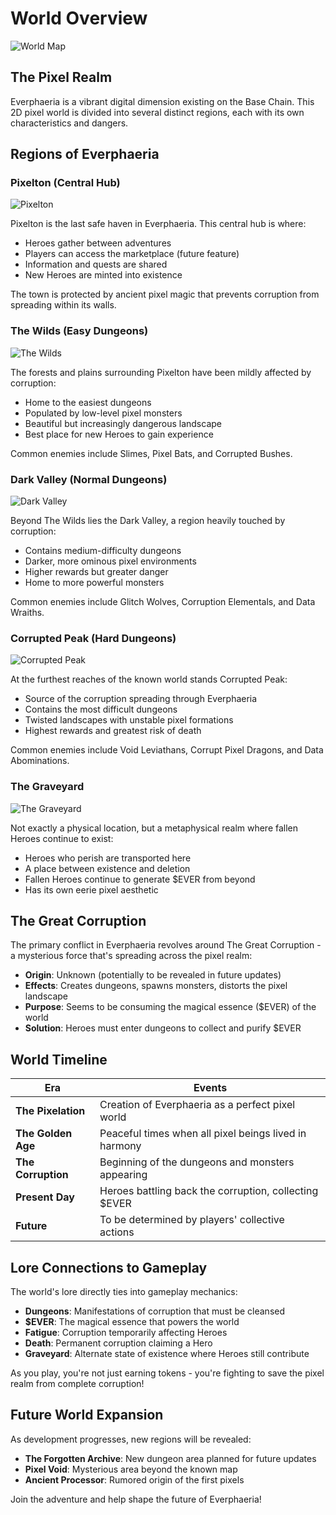 # World Overview

![World Map](https://placeholder.com/wp-content/uploads/2018/10/placeholder.png)

## The Pixel Realm

Everphaeria is a vibrant digital dimension existing on the Base Chain. This 2D pixel world is divided into several distinct regions, each with its own characteristics and dangers.

## Regions of Everphaeria

### Pixelton (Central Hub)

![Pixelton](https://placeholder.com/wp-content/uploads/2018/10/placeholder.png)

Pixelton is the last safe haven in Everphaeria. This central hub is where:
- Heroes gather between adventures
- Players can access the marketplace (future feature)
- Information and quests are shared
- New Heroes are minted into existence

The town is protected by ancient pixel magic that prevents corruption from spreading within its walls.

### The Wilds (Easy Dungeons)

![The Wilds](https://placeholder.com/wp-content/uploads/2018/10/placeholder.png)

The forests and plains surrounding Pixelton have been mildly affected by corruption:
- Home to the easiest dungeons
- Populated by low-level pixel monsters
- Beautiful but increasingly dangerous landscape
- Best place for new Heroes to gain experience

Common enemies include Slimes, Pixel Bats, and Corrupted Bushes.

### Dark Valley (Normal Dungeons)

![Dark Valley](https://placeholder.com/wp-content/uploads/2018/10/placeholder.png)

Beyond The Wilds lies the Dark Valley, a region heavily touched by corruption:
- Contains medium-difficulty dungeons
- Darker, more ominous pixel environments
- Higher rewards but greater danger
- Home to more powerful monsters

Common enemies include Glitch Wolves, Corruption Elementals, and Data Wraiths.

### Corrupted Peak (Hard Dungeons)

![Corrupted Peak](https://placeholder.com/wp-content/uploads/2018/10/placeholder.png)

At the furthest reaches of the known world stands Corrupted Peak:
- Source of the corruption spreading through Everphaeria
- Contains the most difficult dungeons
- Twisted landscapes with unstable pixel formations
- Highest rewards and greatest risk of death

Common enemies include Void Leviathans, Corrupt Pixel Dragons, and Data Abominations.

### The Graveyard

![The Graveyard](https://placeholder.com/wp-content/uploads/2018/10/placeholder.png)

Not exactly a physical location, but a metaphysical realm where fallen Heroes continue to exist:
- Heroes who perish are transported here
- A place between existence and deletion
- Fallen Heroes continue to generate $EVER from beyond
- Has its own eerie pixel aesthetic

## The Great Corruption

The primary conflict in Everphaeria revolves around The Great Corruption - a mysterious force that's spreading across the pixel realm:

- **Origin**: Unknown (potentially to be revealed in future updates)
- **Effects**: Creates dungeons, spawns monsters, distorts the pixel landscape
- **Purpose**: Seems to be consuming the magical essence ($EVER) of the world
- **Solution**: Heroes must enter dungeons to collect and purify $EVER

## World Timeline

| Era | Events |
|-----|--------|
| **The Pixelation** | Creation of Everphaeria as a perfect pixel world |
| **The Golden Age** | Peaceful times when all pixel beings lived in harmony |
| **The Corruption** | Beginning of the dungeons and monsters appearing |
| **Present Day** | Heroes battling back the corruption, collecting $EVER |
| **Future** | To be determined by players' collective actions |

## Lore Connections to Gameplay

The world's lore directly ties into gameplay mechanics:

- **Dungeons**: Manifestations of corruption that must be cleansed
- **$EVER**: The magical essence that powers the world
- **Fatigue**: Corruption temporarily affecting Heroes
- **Death**: Permanent corruption claiming a Hero
- **Graveyard**: Alternate state of existence where Heroes still contribute

As you play, you're not just earning tokens - you're fighting to save the pixel realm from complete corruption!

## Future World Expansion

As development progresses, new regions will be revealed:
- **The Forgotten Archive**: New dungeon area planned for future updates
- **Pixel Void**: Mysterious area beyond the known map
- **Ancient Processor**: Rumored origin of the first pixels

Join the adventure and help shape the future of Everphaeria!